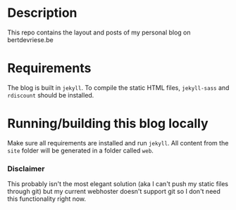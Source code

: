 # Description

This repo contains the layout and posts of my personal blog on bertdevriese.be

# Requirements

The blog is built in `jekyll`. To compile the static HTML files, `jekyll-sass` and `rdiscount` should be installed.

# Running/building this blog locally

Make sure all requirements are installed and run `jekyll`. All content from the `site` folder will be generated in a folder called `web`.

### Disclaimer

This probably isn't the most elegant solution (aka I can't push my static files through git) but my current webhoster doesn't support git so I don't need this functionality right now.